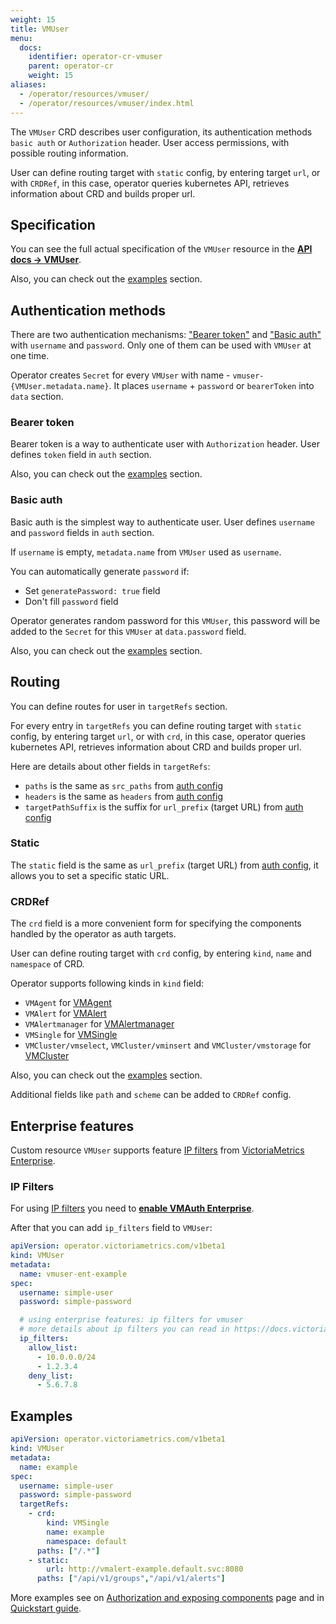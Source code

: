 ```yaml
---
weight: 15
title: VMUser
menu:
  docs:
    identifier: operator-cr-vmuser
    parent: operator-cr
    weight: 15
aliases:
  - /operator/resources/vmuser/
  - /operator/resources/vmuser/index.html
---
```

The `VMUser` CRD describes user configuration, its authentication methods `basic auth` or `Authorization` header. 
User access permissions, with possible routing information.

User can define routing target with `static` config, by entering target `url`, or with `CRDRef`, in this case, 
operator queries kubernetes API, retrieves information about CRD and builds proper url.

## Specification

You can see the full actual specification of the `VMUser` resource in
the **[API docs -> VMUser](../api.md#vmuser)**.

Also, you can check out the [examples](#examples) section.

## Authentication methods

There are two authentication mechanisms: ["Bearer token"](#bearer-token) and ["Basic auth"](#basic-auth) with `username` and `password`. 
Only one of them can be used with `VMUser` at one time.

Operator creates `Secret` for every `VMUser` with name - `vmuser-{VMUser.metadata.name}`.
It places `username` + `password` or `bearerToken` into `data` section.

### Bearer token

Bearer token is a way to authenticate user with `Authorization` header. 
User defines `token` field in `auth` section.

Also, you can check out the [examples](#examples) section.

### Basic auth

Basic auth is the simplest way to authenticate user. User defines `username` and `password` fields in `auth` section.

If `username` is empty, `metadata.name` from `VMUser` used as `username`.

You can automatically generate `password` if:
- Set `generatePassword: true` field
- Don't fill `password` field

Operator generates random password for this `VMUser`, 
this password will be added to the `Secret` for this `VMUser` at `data.password` field.

Also, you can check out the [examples](#examples) section.

## Routing

You can define routes for user in `targetRefs` section. 

For every entry in `targetRefs` you can define routing target with `static` config, by entering target `url`, 
or with `crd`, in this case, operator queries kubernetes API, retrieves information about CRD and builds proper url.

Here are details about other fields in `targetRefs`:

- `paths` is the same as `src_paths` from [auth config](https://github.com/VictoriaMetrics/VictoriaMetrics/tree/master/docs/vmauth.md#auth-config)
- `headers` is the same as `headers` from [auth config](https://github.com/VictoriaMetrics/VictoriaMetrics/tree/master/docs/vmauth.md#auth-config)
- `targetPathSuffix` is the suffix for `url_prefix` (target URL) from [auth config](https://github.com/VictoriaMetrics/VictoriaMetrics/tree/master/docs/vmauth.md#auth-config)

### Static

The `static` field is the same as `url_prefix` (target URL) from [auth config](https://github.com/VictoriaMetrics/VictoriaMetrics/tree/master/docs/vmauth.md#auth-config),
it allows you to set a specific static URL.

### CRDRef

The `crd` field is a more convenient form for specifying the components handled by the operator as auth targets.

User can define routing target with `crd` config, by entering `kind`, `name` and `namespace` of CRD.

Operator supports following kinds in `kind` field:

- `VMAgent` for [VMAgent](./vmagent.md)
- `VMAlert` for [VMAlert](./vmalert.md)
- `VMAlertmanager` for [VMAlertmanager](./vmalertmanager.md)
- `VMSingle` for [VMSingle](./vmsingle.md)
- `VMCluster/vmselect`, `VMCluster/vminsert` and `VMCluster/vmstorage` for [VMCluster](./vmcluster.md)

Also, you can check out the [examples](#examples) section.

Additional fields like `path` and `scheme` can be added to `CRDRef` config.

## Enterprise features

Custom resource `VMUser` supports feature [IP filters](https://github.com/VictoriaMetrics/VictoriaMetrics/tree/master/docs/vmauth.md#ip-filters)
from [VictoriaMetrics Enterprise](https://github.com/VictoriaMetrics/VictoriaMetrics/tree/master/docs/enterprise.md#victoriametrics-enterprise).

### IP Filters

For using [IP filters](https://github.com/VictoriaMetrics/VictoriaMetrics/tree/master/docs/vmauth#ip-filters)
you need to **[enable VMAuth Enterprise](https://github.com/VictoriaMetrics/VictoriaMetrics/tree/master/docs/vmauth.md#enterprise-features)**.

After that you can add `ip_filters` field to `VMUser`:

```yaml
apiVersion: operator.victoriametrics.com/v1beta1
kind: VMUser
metadata:
  name: vmuser-ent-example
spec:
  username: simple-user
  password: simple-password

  # using enterprise features: ip filters for vmuser
  # more details about ip filters you can read in https://docs.victoriametrics.com/operator/resources/vmuser#enterprise-features
  ip_filters:
    allow_list:
      - 10.0.0.0/24
      - 1.2.3.4
    deny_list:
      - 5.6.7.8
```

## Examples

```yaml
apiVersion: operator.victoriametrics.com/v1beta1
kind: VMUser
metadata:
  name: example
spec:
  username: simple-user
  password: simple-password
  targetRefs:
    - crd:
        kind: VMSingle
        name: example
        namespace: default
      paths: ["/.*"]
    - static:
        url: http://vmalert-example.default.svc:8080
      paths: ["/api/v1/groups","/api/v1/alerts"]
```

More examples see on [Authorization and exposing components](../auth.md) page
and in [Quickstart guide](../quick-start.md#vmuser).
